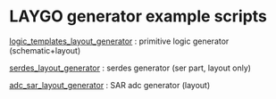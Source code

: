 # LAYGO generator example scripts

[logic_templates_layout_generator](logic_templates_layout_generator.md)
: primitive logic generator (schematic+layout)

[serdes_layout_generator](serdes_layout_generator.md)
: serdes generator (ser part, layout only)

[adc_sar_layout_generator](adc_sar_layout_generator.md)
: SAR adc generator (layout)
